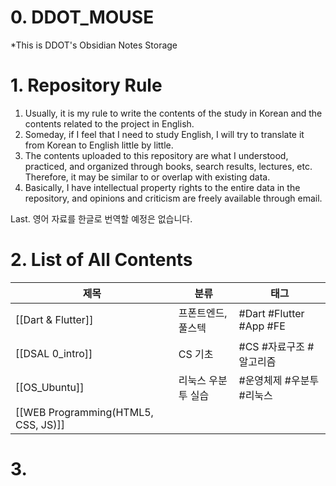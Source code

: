 # 0. DDOT_MOUSE

*This is DDOT's Obsidian Notes Storage
# 1. Repository Rule
1. Usually, it is my rule to write the contents of the study in Korean and the contents related to the project in English.
2. Someday, if I feel that I need to study English, I will try to translate it from Korean to English little by little.
3. The contents uploaded to this repository are what I understood, practiced, and organized through books, search results, lectures, etc. Therefore, it may be similar to or overlap with existing data.
4. Basically, I have intellectual property rights to the entire data in the repository, and opinions and criticism are freely available through email.

Last. 영어 자료를 한글로 번역할 예정은 없습니다.

#  2. List of All Contents

| 제목                                  | 분류                        | 태그                      |
| --------------------------------------| --------------------------- | ------------------------- |
| [[Dart & Flutter]]                        | 프폰트엔드, 풀스텍          | #Dart #Flutter #App #FE      |
| [[DSAL 0_intro]]         | CS 기초 | #CS  #자료구조 #알고리즘  |
| [[OS_Ubuntu]]                          | 리눅스 우분투 실습          | #운영체제 #우분투 #리눅스 |
|[[WEB Programming(HTML5, CSS, JS)]]        |                             |                           |


# 3. 


